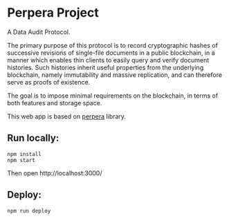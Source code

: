 # Perpera Project

A Data Audit Protocol.

The primary purpose of this protocol is to record cryptographic hashes of successive revisions of single-file documents in a public blockchain, in a manner which enables thin clients to easily query and verify document histories. Such histories inherit useful properties from the underlying blockchain, namely immutability and massive replication, and can therefore serve as proofs of existence.

The goal is to impose minimal requirements on the blockchain, in terms of both features and storage space.

This web app is based on [perpera](https://github.com/peercoin/perpera) library.

## Run locally:

```
npm install
npm start
```

Then open http://localhost:3000/

## Deploy:

`npm run deploy`
